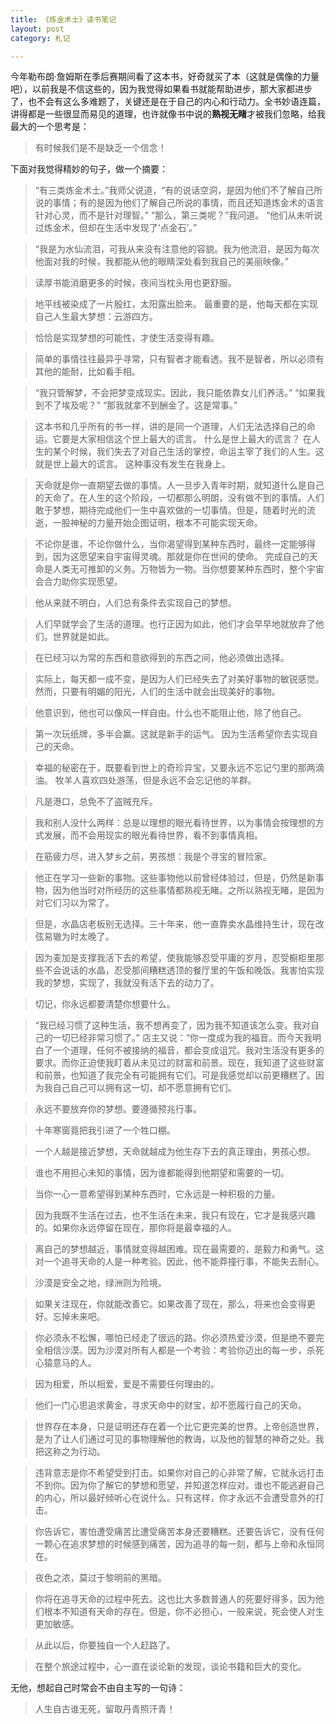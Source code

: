 ```yaml
---
title: 《炼金术士》读书笔记
layout: post
category: 札记

---
```



今年勒布朗·詹姆斯在季后赛期间看了这本书，好奇就买了本（这就是偶像的力量吧），以前我是不信这些的，因为我觉得如果看书就能帮助进步，那大家都进步了，也不会有这么多难题了，关键还是在于自己的内心和行动力。全书妙语连篇，讲得都是一些很显而易见的道理，也许就像书中说的**熟视无睹**才被我们忽略，给我最大的一个思考是：

> 有时候我们是不是缺乏一个信念！


下面对我觉得精妙的句子，做一个摘要：

 > “有三类炼金术士。”我师父说道，“有的说话空洞，是因为他们不了解自己所说的事情；有的是因为他们了解自己所说的事情，而且还知道炼金术的语言针对心灵，而不是针对理智。”
 > “那么，第三类呢？”我问道。
 > “他们从未听说过炼金术，但却在生活中发现了‘点金石’。”

 > “我是为水仙流泪，可我从来没有注意他的容貌。我为他流泪，是因为每次他面对我的时候，我都能从他的眼睛深处看到我自己的美丽映像。”

> 读厚书能消磨更多的时候，夜间当枕头用也更舒服。

> 地平线被染成了一片殷红，太阳露出脸来。
> 最重要的是，他每天都在实现自己人生最大梦想：云游四方。

> 恰恰是实现梦想的可能性，才使生活变得有趣。

> 简单的事情往往最异乎寻常，只有智者才能看透。我不是智者，所以必须有其他的能耐，比如看手相。

> “我只管解梦，不会把梦变成现实。因此，我只能依靠女儿们养活。”
> “如果我到不了埃及呢？”
> “那我就拿不到酬金了。这是常事。”


> 这本书和几乎所有的书一样，讲的是同一个道理，人们无法选择自己的命运。它要是大家相信这个世上最大的谎言。
> 什么是世上最大的谎言？
> 在人生的某个时候，我们失去了对自己生活的掌控，命运主宰了我们的人生。这就是世上最大的谎言。
> 这种事没有发生在我身上。

> 天命就是你一直期望去做的事情。人一旦步入青年时期，就知道什么是自己的天命了。在人生的这个阶段，一切都那么明朗，没有做不到的事情。人们敢于梦想，期待完成他们一生中喜欢做的一切事情。但是，随着时光的流逝，一股神秘的力量开始企图证明，根本不可能实现天命。

> 不论你是谁，不论你做什么，当你渴望得到某种东西时，最终一定能够得到，因为这愿望来自宇宙得灵魂。那就是你在世间的使命。
完成自己的天命是人类无可推卸的义务。万物皆为一物。当你想要某种东西时，整个宇宙会合力助你实现愿望。

> 他从来就不明白，人们总有条件去实现自己的梦想。

> 人们早就学会了生活的道理。也行正因为如此，他们才会早早地就放弃了他们。世界就是如此。

> 在已经习以为常的东西和意欲得到的东西之间，他必须做出选择。

> 实际上，每天都一成不变，是因为人们已经失去了对美好事物的敏锐感觉。然而，只要有明媚的阳光，人们的生活中就会出现美好的事物。

> 他意识到，他也可以像风一样自由。什么也不能阻止他，除了他自己。

> 第一次玩纸牌，多半会赢。这就是新手的运气。
> 因为生活希望你去实现自己的天命。

> 幸福的秘密在于，既要看到世上的奇珍异宝，又要永远不忘记勺里的那两滴油。
> 牧羊人喜欢四处游荡，但是永远不会忘记他的羊群。


> 凡是港口，总免不了盗贼充斥。

> 我和别人没什么两样：总是以理想的眼光看待世界，以为事情会按理想的方式发展，而不会用现实的眼光看待世界，看不到事情真相。

> 在筋疲力尽，进入梦乡之前，男孩想：我是个寻宝的冒险家。

> 他正在学习一些新的事物。这些事物他以前曾经体验过，但是，仍然是新事物，因为他当时对所经历的这些事情都熟视无睹。之所以熟视无睹，是因为对它们习以为常了。

> 但是，水晶店老板别无选择。三十年来，他一直靠卖水晶维持生计，现在改弦易辙为时太晚了。

> 因为麦加是支撑我活下去的希望，使我能够忍受平庸的岁月，忍受橱柜里那些不会说话的水晶，忍受那间糟糕透顶的餐厅里的午饭和晚饭。我害怕实现我的梦想，实现了，我就没有活下去的动力了。

> 切记，你永远都要清楚你想要什么。

> “我已经习惯了这种生活，我不想再变了，因为我不知道该怎么变。我对自己的一切已经非常习惯了。”
> 店主又说：“你一度成为我的福音。而今天我明白了一个道理，任何不被接纳的福音，都会变成诅咒。我对生活没有更多的要求。而你正迫使我盯着从未见过的财富和前景。现在，我知道了这些财富和前景，也知道了我完全有可能拥有它们。可是我感觉却以前更糟糕了。因为我自己自己可以拥有这一切，却不愿意拥有它们。

> 永远不要放弃你的梦想。要遵循预兆行事。

> 十年寒窗竟把我引进了一个牲口棚。

> 一个人越是接近梦想，天命就越成为他生存下去的真正理由，男孩心想。

> 谁也不用担心未知的事情，因为谁都能得到他期望和需要的一切。

> 当你一心一意希望得到某种东西时，它永远是一种积极的力量。

> 因为我既不生活在过去，也不生活在未来，我只有现在，它才是我感兴趣的。如果你永远停留在现在，那你将是最幸福的人。

> 离自己的梦想越近，事情就变得越困难。现在最需要的，是毅力和勇气。这对一个追寻天命的人是一种考验。因此，他不能莽撞行事，不能失去耐心。

> 沙漠是安全之地，绿洲则为险境。

> 如果关注现在，你就能改善它。如果改善了现在，那么，将来也会变得更好。忘掉未来吧。

> 你必须永不松懈，哪怕已经走了很远的路。你必须热爱沙漠，但是绝不要完全相信沙漠。因为沙漠对所有人都是一个考验：考验你迈出的每一步，杀死心猿意马的人。

> 因为相爱，所以相爱，爱是不需要任何理由的。

> 他们一门心思追求黄金，寻求天命中的财宝，却不愿履行自己的天命。

> 世界存在本身，只是证明还存在着一个比它更完美的世界。上帝创造世界，是为了让人们通过可见的事物理解他的教诲，以及他的智慧的神奇之处。我把这称之为行动。

> 违背意志是你不希望受到打击。如果你对自己的心非常了解，它就永远打击不到你。因为你了解它的梦想和愿望，并知道怎样应对。谁也不能逃避自己的内心，所以最好倾听心在说什么。只有这样，你才永远不会遭受意外的打击。

> 你告诉它，害怕遭受痛苦比遭受痛苦本身还要糟糕。还要告诉它，没有任何一颗心在追求梦想的时候感到痛苦，因为追寻的每一刻，都与上帝和永恒同在。

> 夜色之浓，莫过于黎明前的黑暗。

> 你将在追寻天命的过程中死去。这也比大多数普通人的死要好得多，因为他们根本不知道有天命的存在。但是，你不必担心，一般来说，死会使人对生更加敏感。

> 从此以后，你要独自一个人赶路了。

> 在整个旅途过程中，心一直在谈论新的发现，谈论书籍和巨大的变化。


无他，想起自己时常会不由自主写的一句诗：
>人生自古谁无死，留取丹青照汗青！
